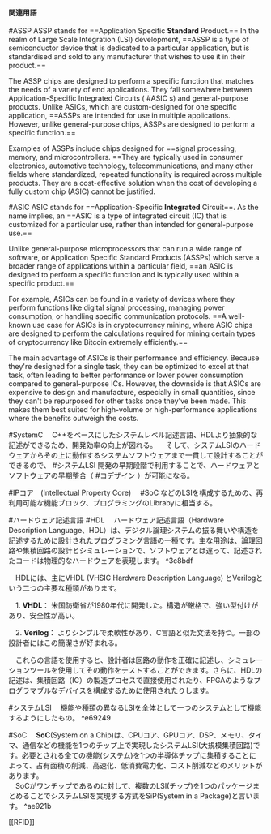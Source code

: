 #### 関連用語

#ASSP 
 ASSP stands for ==Application Specific **Standard** Product.== In the realm of Large Scale Integration (LSI) development, ==ASSP is a type of semiconductor device that is dedicated to a particular application, but is standardised and sold to any manufacturer that wishes to use it in their product.==

 The ASSP chips are designed to perform a specific function that matches the needs of a variety of end applications. They fall somewhere between Application-Specific Integrated Circuits ( #ASIC s) and general-purpose products. Unlike ASICs, which are custom-designed for one specific application, ==ASSPs are intended for use in multiple applications. However, unlike general-purpose chips, ASSPs are designed to perform a specific function.==

 Examples of ASSPs include chips designed for ==signal processing, memory, and microcontrollers. ==They are typically used in consumer electronics, automotive technology, telecommunications, and many other fields where standardized, repeated functionality is required across multiple products. They are a cost-effective solution when the cost of developing a fully custom chip (ASIC) cannot be justified.

#ASIC
 ASIC stands for ==Application-Specific **Integrated** Circuit==. As the name implies, an ==ASIC is a type of integrated circuit (IC) that is customized for a particular use, rather than intended for general-purpose use.==

 Unlike general-purpose microprocessors that can run a wide range of software, or Application Specific Standard Products (ASSPs) which serve a broader range of applications within a particular field, ==an ASIC is designed to perform a specific function and is typically used within a specific product.==

 For example, ASICs can be found in a variety of devices where they perform functions like digital signal processing, managing power consumption, or handling specific communication protocols. ==A well-known use case for ASICs is in cryptocurrency mining, where ASIC chips are designed to perform the calculations required for mining certain types of cryptocurrency like Bitcoin extremely efficiently.==

 The main advantage of ASICs is their performance and efficiency. Because they're designed for a single task, they can be optimized to excel at that task, often leading to better performance or lower power consumption compared to general-purpose ICs. However, the downside is that ASICs are expensive to design and manufacture, especially in small quantities, since they can't be repurposed for other tasks once they've been made. This makes them best suited for high-volume or high-performance applications where the benefits outweigh the costs.

#SystemC
　C++をベースにしたシステムレベル記述言語、HDLより抽象的な記述ができるため、開発効率の向上が図れる。
　そして、システムLSIのハードウェアからその上に動作するシステムソフトウェアまで一貫して設計することができるので、 #システムLSI 開発の早期段階で利用することで、ハードウェアとソフトウェアの早期整合（ #コデザイン ）が可能になる。

#IPコア　(Intellectual Property Core)
　#SoC などのLSIを構成するための、再利用可能な機能ブロック、プログラミングのLibrabyに相当する。

#ハードウェア記述言語 #HDL
　ハードウェア記述言語（Hardware Description Language、HDL）は、デジタル論理システムの振る舞いや構造を記述するために設計されたプログラミング言語の一種です。主な用途は、論理回路や集積回路の設計とシミュレーションで、ソフトウェアとは違って、記述されたコードは物理的なハードウェアを表現します。 ^3c8bdf

　HDLには、主にVHDL (VHSIC Hardware Description Language) とVerilogという二つの主要な種類があります。

　1. **VHDL**： 米国防衛省が1980年代に開発した。構造が厳格で、強い型付けがあり、安全性が高い。

　2. **Verilog**： よりシンプルで柔軟性があり、C言語と似た文法を持つ。一部の設計者にはこの簡潔さが好まれる。

　これらの言語を使用すると、設計者は回路の動作を正確に記述し、シミュレーションツールを使用してその動作をテストすることができます。さらに、HDLの記述は、集積回路（IC）の製造プロセスで直接使用されたり、FPGAのようなプログラマブルなデバイスを構成するために使用されたりします。

#システムLSI 
　機能や種類の異なるLSIを全体として一つのシステムとして機能するようにしたもの。 ^e69249

#SoC 
　**SoC**(System on a Chip)は、CPUコア、GPUコア、DSP、メモリ、タイマ、通信などの機能を1つのチップ上で実現したシステムLSI(大規模集積回路)です。必要とされる全ての機能(システム)を1つの半導体チップに集積することによって、占有面積の削減、高速化、低消費電力化、コスト削減などのメリットがあります。  
　SoCがワンチップであるのに対して、複数のLSI(チップ)を1つのパッケージまとめることでシステムLSIを実現する方式をSiP(System in a Package)と言います。 ^ae921b

[[RFID]]